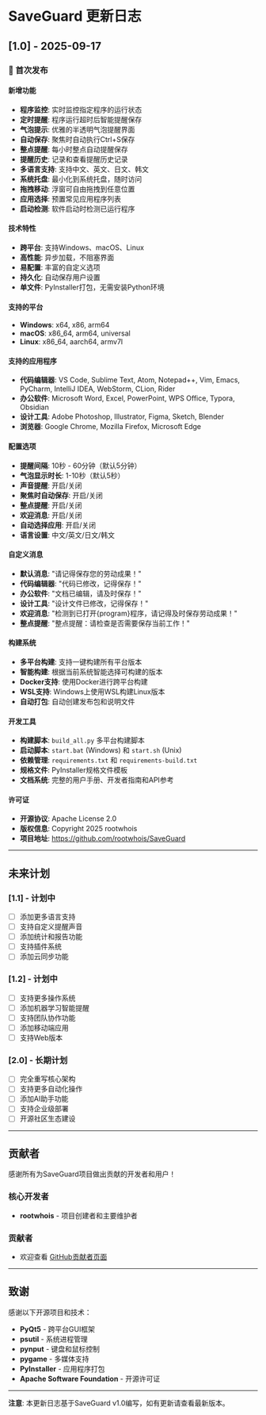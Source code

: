 # SaveGuard 更新日志

## [1.0] - 2025-09-17

### 🎉 首次发布

#### 新增功能
- **程序监控**: 实时监控指定程序的运行状态
- **定时提醒**: 程序运行超时后智能提醒保存
- **气泡提示**: 优雅的半透明气泡提醒界面
- **自动保存**: 聚焦时自动执行Ctrl+S保存
- **整点提醒**: 每小时整点自动提醒保存
- **提醒历史**: 记录和查看提醒历史记录
- **多语言支持**: 支持中文、英文、日文、韩文
- **系统托盘**: 最小化到系统托盘，随时访问
- **拖拽移动**: 浮窗可自由拖拽到任意位置
- **应用选择**: 预置常见应用程序列表
- **启动检测**: 软件启动时检测已运行程序

#### 技术特性
- **跨平台**: 支持Windows、macOS、Linux
- **高性能**: 异步加载，不阻塞界面
- **易配置**: 丰富的自定义选项
- **持久化**: 自动保存用户设置
- **单文件**: PyInstaller打包，无需安装Python环境

#### 支持的平台
- **Windows**: x64, x86, arm64
- **macOS**: x86_64, arm64, universal
- **Linux**: x86_64, aarch64, armv7l

#### 支持的应用程序
- **代码编辑器**: VS Code, Sublime Text, Atom, Notepad++, Vim, Emacs, PyCharm, IntelliJ IDEA, WebStorm, CLion, Rider
- **办公软件**: Microsoft Word, Excel, PowerPoint, WPS Office, Typora, Obsidian
- **设计工具**: Adobe Photoshop, Illustrator, Figma, Sketch, Blender
- **浏览器**: Google Chrome, Mozilla Firefox, Microsoft Edge

#### 配置选项
- **提醒间隔**: 10秒 - 60分钟（默认5分钟）
- **气泡显示时长**: 1-10秒（默认5秒）
- **声音提醒**: 开启/关闭
- **聚焦时自动保存**: 开启/关闭
- **整点提醒**: 开启/关闭
- **欢迎消息**: 开启/关闭
- **自动选择应用**: 开启/关闭
- **语言设置**: 中文/英文/日文/韩文

#### 自定义消息
- **默认消息**: "请记得保存您的劳动成果！"
- **代码编辑器**: "代码已修改，记得保存！"
- **办公软件**: "文档已编辑，请及时保存！"
- **设计工具**: "设计文件已修改，记得保存！"
- **欢迎消息**: "检测到已打开{program}程序，请记得及时保存劳动成果！"
- **整点提醒**: "整点提醒：请检查是否需要保存当前工作！"

#### 构建系统
- **多平台构建**: 支持一键构建所有平台版本
- **智能构建**: 根据当前系统智能选择可构建的版本
- **Docker支持**: 使用Docker进行跨平台构建
- **WSL支持**: Windows上使用WSL构建Linux版本
- **自动打包**: 自动创建发布包和说明文件

#### 开发工具
- **构建脚本**: `build_all.py` 多平台构建脚本
- **启动脚本**: `start.bat` (Windows) 和 `start.sh` (Unix)
- **依赖管理**: `requirements.txt` 和 `requirements-build.txt`
- **规格文件**: PyInstaller规格文件模板
- **文档系统**: 完整的用户手册、开发者指南和API参考

#### 许可证
- **开源协议**: Apache License 2.0
- **版权信息**: Copyright 2025 rootwhois
- **项目地址**: https://github.com/rootwhois/SaveGuard

---

## 未来计划

### [1.1] - 计划中
- [ ] 添加更多语言支持
- [ ] 支持自定义提醒声音
- [ ] 添加统计和报告功能
- [ ] 支持插件系统
- [ ] 添加云同步功能

### [1.2] - 计划中
- [ ] 支持更多操作系统
- [ ] 添加机器学习智能提醒
- [ ] 支持团队协作功能
- [ ] 添加移动端应用
- [ ] 支持Web版本

### [2.0] - 长期计划
- [ ] 完全重写核心架构
- [ ] 支持更多自动化操作
- [ ] 添加AI助手功能
- [ ] 支持企业级部署
- [ ] 开源社区生态建设

---

## 贡献者

感谢所有为SaveGuard项目做出贡献的开发者和用户！

### 核心开发者
- **rootwhois** - 项目创建者和主要维护者

### 贡献者
- 欢迎查看 [GitHub贡献者页面](https://github.com/rootwhois/SaveGuard/contributors)

---

## 致谢

感谢以下开源项目和技术：
- **PyQt5** - 跨平台GUI框架
- **psutil** - 系统进程管理
- **pynput** - 键盘和鼠标控制
- **pygame** - 多媒体支持
- **PyInstaller** - 应用程序打包
- **Apache Software Foundation** - 开源许可证

---

**注意**: 本更新日志基于SaveGuard v1.0编写，如有更新请查看最新版本。
